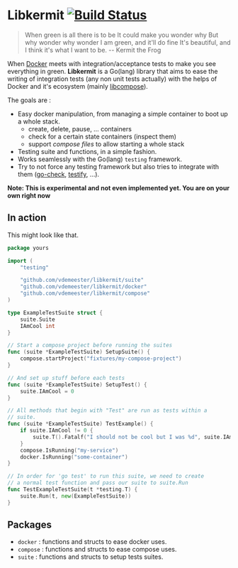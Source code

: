 # Libkermit [![Build Status](https://travis-ci.org/vdemeester/libkermit.svg?branch=add-readme)](https://travis-ci.org/vdemeester/libkermit)

> When green is all there is to be
> It could make you wonder why
> But why wonder why wonder
> I am green, and it'll do fine
> It's beautiful,
> and I think it's what I want to be.
> -- Kermit the Frog

When [Docker](https://github.com/docker/docker) meets with
integration/acceptance tests to make you see everything in
green. **Libkermit** is a Go(lang) library that aims to ease the
writing of integration tests (any non unit tests actually) with the
helps of Docker and it's ecosystem (mainly
[libcompose](https://github.com/docker/libcompose)).

The goals are :

- Easy docker manipulation, from managing a simple container to boot
  up a whole stack.
    - create, delete, pause, … containers
    - check for a certain state containers (inspect them)
    - support *compose files* to allow starting a whole stack
- Testing suite and functions, in a simple fashion.
- Works seamlessly with the Go(lang) `testing` framework.
- Try to not force any testing framework but also tries to integrate
  with them ([go-check](https://github.com/go-check/check),
  [testify](https://github.com/stretchr/testify), …).

**Note: This is experimental and not even implemented yet. You are on your own right now**

## In action

This might look like that.

```go
package yours

import (
    "testing"

    "github.com/vdemeester/libkermit/suite"
    "github.com/vdemeester/libkermit/docker"
    "github.com/vdemeester/libkermit/compose"
)

type ExampleTestSuite struct {
    suite.Suite
    IAmCool int
}

// Start a compose project before running the suites
func (suite *ExampleTestSuite) SetupSuite() {
    compose.startProject("fixtures/my-compose-project")
}

// And set up stuff before each tests
func (suite *ExampleTestSuite) SetupTest() {
    suite.IAmCool = 0
}

// All methods that begin with "Test" are run as tests within a
// suite.
func (suite *ExampleTestSuite) TestExample() {
    if suite.IAmCool != 0 {
        suite.T().Fatalf("I should not be cool but I was %d", suite.IAmCool)
    }
    compose.IsRunning("my-service")
    docker.IsRunning("some-container")
}

// In order for 'go test' to run this suite, we need to create
// a normal test function and pass our suite to suite.Run
func TestExampleTestSuite(t *testing.T) {
    suite.Run(t, new(ExampleTestSuite))
}
```

## Packages

- `docker` : functions and structs to ease docker uses.
- `compose` : functions and structs to ease compose uses.
- `suite` : functions and structs to setup tests suites.
